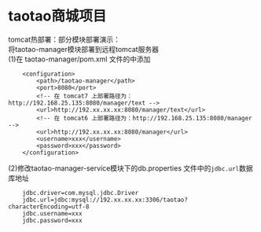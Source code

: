 taotao商城项目
=========================

tomcat热部署：部分模块部署演示：<br>
将taotao-manager模块部署到远程tomcat服务器<br>
(1)在 taotao-manager/pom.xml 文件的<configuration>中添加
```
    <configuration>
        <path>/taotao-manager</path>
        <port>8080</port>
        <!-- 在 tomcat7 上部署路径为：http://192.168.25.135:8080/manager/text -->
        <url>http://192.xx.xx.xx:8080/manager/text</url>
        <!-- 在 tomcat6 上部署路径为：http://192.168.25.135:8080/manager -->
        <url>http://192.xx.xx.xx:8080/manager</url>
        <username>xxx</username>
        <password>xxx</password>
    </configuration>
```
(2)修改taotao-manager-service模块下的db.properties 文件中的`jdbc.url`数据库地址<br>
```
    jdbc.driver=com.mysql.jdbc.Driver
    jdbc.url=jdbc:mysql://192.xx.xx.xx:3306/taotao?characterEncoding=utf-8
    jdbc.username=xxx
    jdbc.password=xxx
```